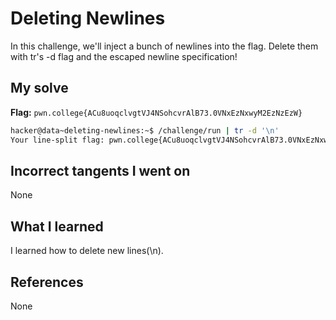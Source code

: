 # Deleting Newlines
 In this challenge, we'll inject a bunch of newlines into the flag. Delete them with tr's -d flag and the escaped newline specification!
## My solve
**Flag:** `pwn.college{ACu8uoqclvgtVJ4NSohcvrAlB73.0VNxEzNxwyM2EzNzEzW}`

```bash
hacker@data~deleting-newlines:~$ /challenge/run | tr -d '\n'
Your line-split flag: pwn.college{ACu8uoqclvgtVJ4NSohcvrAlB73.0VNxEzNxwyM2EzNzEzW}
```
## Incorrect tangents I went on
None
## What I learned
I learned how to delete new lines(\n).
## References 
None